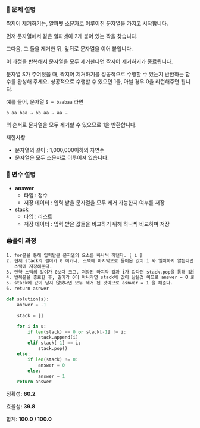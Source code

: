 ### 📔 문제 설명

짝지어 제거하기는, 알파벳 소문자로 이루어진 문자열을 가지고 시작합니다. 

먼저 문자열에서 같은 알파벳이 2개 붙어 있는 짝을 찾습니다. 


그다음, 그 둘을 제거한 뒤, 앞뒤로 문자열을 이어 붙입니다. 

이 과정을 반복해서 문자열을 모두 제거한다면 짝지어 제거하기가 종료됩니다. 

문자열 S가 주어졌을 때, 짝지어 제거하기를 성공적으로 수행할 수 있는지 반환하는 함수를 완성해 주세요. 성공적으로 수행할 수 있으면 1을, 아닐 경우 0을 리턴해주면 됩니다.

예를 들어, 문자열 ``S = baabaa`` 라면

``b aa baa → bb aa → aa → ``

의 순서로 문자열을 모두 제거할 수 있으므로 1을 반환합니다.

제한사항
* 문자열의 길이 : 1,000,000이하의 자연수
* 문자열은 모두 소문자로 이루어져 있습니다.
### 🧰 변수 설명

- **answer**
    - 타입 : 정수
    - 저장 데이터 : 입력 받을 문자열을 모두 제거 가능한지 여부를 저장
- stack
  - 타입 : 리스트
  - 저장 데이터 : 입력 받은 값들을 비교하기 위해 하나씩 비교하며 저장


### 🖨풀이 과정

```txt
1. for문을 통해 입력받은 문자열의 요소를 하나씩 꺼낸다. [ i ]
2. 현재 stack의 길이가 0 이거나, 스택에 마지막으로 들어온 값이 i 와 일치하지 않는다면
   스택에 저장해준다.
3. 만약 스택의 길이가 0보다 크고, 저장된 마지막 값과 i가 같다면 stack.pop을 통해 값을 제거한다.
4. 반복문을 종료한 후, 길이가 0이 아니라면 stack에 값이 남은것 이므로 answer = 0 로 해준다.
5. stack에 값이 남지 않았다면 모두 제거 된 것이므로 asnwer = 1 을 해준다.
6. return asnwer

```
```python
def solution(s):
    answer = -1

    stack = []

    for i in s:
        if len(stack) == 0 or stack[-1] != i:
            stack.append(i)
        elif stack[-1] == i:
            stack.pop()
    else:
        if len(stack) != 0:
            answer = 0
        else:
            answer = 1
    return answer

```
정확성: **60.2**

효율성: **39.8**

합계: **100.0 / 100.0**
